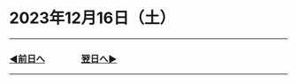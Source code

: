 # 2023年12月16日（土）

---

### [◀️前日へ](https://github.com/yuasys/chatty-journal/blob/main/2023/12/2023-12-15.md)&emsp;&emsp;&emsp;&emsp;[翌日へ▶️](https://github.com/yuasys/chatty-journal/blob/main/2023/12/2023-12-17.md)

---
